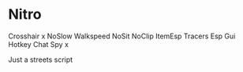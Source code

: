 # Nitro
Crosshair x
NoSlow
Walkspeed
NoSit
NoClip 
ItemEsp
Tracers
Esp
Gui Hotkey
Chat Spy x


Just a streets script
